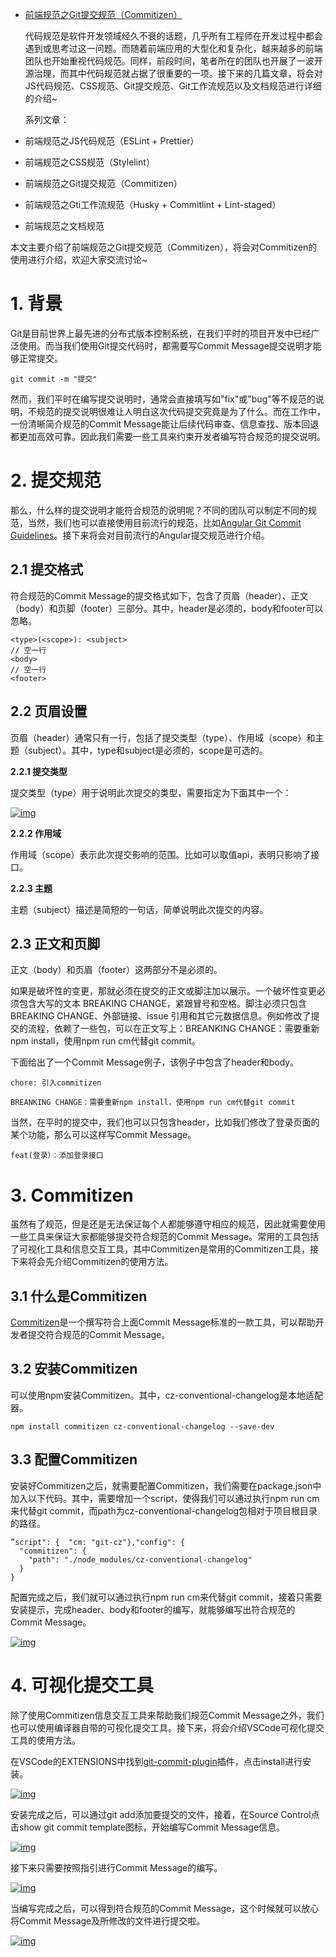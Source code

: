 - [前端规范之Git提交规范（Commitizen）](https://www.cnblogs.com/Yellow-ice/p/15353900.html)

   代码规范是软件开发领域经久不衰的话题，几乎所有工程师在开发过程中都会遇到或思考过这一问题。而随着前端应用的大型化和复杂化，越来越多的前端团队也开始重视代码规范。同样，前段时间，笔者所在的团队也开展了一波开源治理，而其中代码规范就占据了很重要的一项。接下来的几篇文章，将会对JS代码规范、CSS规范、Git提交规范、Git工作流规范以及文档规范进行详细的介绍~

  系列文章：

-   前端规范之JS代码规范（ESLint + Prettier）
-   前端规范之CSS规范（Stylelint）
-   前端规范之Git提交规范（Commitizen）
-   前端规范之Gti工作流规范（Husky + Commitlint + Lint-staged）
-   前端规范之文档规范

  本文主要介绍了前端规范之Git提交规范（Commitizen），将会对Commitizen的使用进行介绍，欢迎大家交流讨论~

# 1. 背景

  Git是目前世界上最先进的分布式版本控制系统，在我们平时的项目开发中已经广泛使用。而当我们使用Git提交代码时，都需要写Commit Message提交说明才能够正常提交。

```
git commit -m "提交"
```

  然而，我们平时在编写提交说明时，通常会直接填写如"fix"或"bug"等不规范的说明，不规范的提交说明很难让人明白这次代码提交究竟是为了什么。而在工作中，一份清晰简介规范的Commit Message能让后续代码审查、信息查找、版本回退都更加高效可靠。因此我们需要一些工具来约束开发者编写符合规范的提交说明。

# 2. 提交规范

  那么，什么样的提交说明才能符合规范的说明呢？不同的团队可以制定不同的规范，当然，我们也可以直接使用目前流行的规范，比如[Angular Git Commit Guidelines](https://zj-git-guide.readthedocs.io/zh_CN/latest/message/Angular提交信息规范/)。接下来将会对目前流行的Angular提交规范进行介绍。

## 2.1 提交格式

  符合规范的Commit Message的提交格式如下，包含了页眉（header）、正文（body）和页脚（footer）三部分。其中，header是必须的，body和footer可以忽略。

```
<type>(<scope>): <subject>
// 空一行
<body>
// 空一行
<footer>
```

## 2.2 页眉设置

  页眉（header）通常只有一行，包括了提交类型（type）、作用域（scope）和主题（subject）。其中，type和subject是必须的，scope是可选的。

  **2.2.1 提交类型**

  提交类型（type）用于说明此次提交的类型，需要指定为下面其中一个：

 [![img](https://img2020.cnblogs.com/blog/831247/202109/831247-20210929173447730-1762258724.png)](https://img2020.cnblogs.com/blog/831247/202109/831247-20210929173447730-1762258724.png)

  **2.2.2 作用域**

  作用域（scope）表示此次提交影响的范围。比如可以取值api，表明只影响了接口。

  **2.2.3 主题**

   主题（subject）描述是简短的一句话，简单说明此次提交的内容。

## 2.3 正文和页脚

  正文（body）和页眉（footer）这两部分不是必须的。

   如果是破坏性的变更，那就必须在提交的正文或脚注加以展示。一个破坏性变更必须包含大写的文本 BREAKING  CHANGE，紧跟冒号和空格。脚注必须只包含 BREAKING CHANGE、外部链接、issue  引用和其它元数据信息。例如修改了提交的流程，依赖了一些包，可以在正文写上：BREANKING CHANGE：需要重新npm  install，使用npm run cm代替git commit。

  下面给出了一个Commit Message例子，该例子中包含了header和body。

```
chore: 引入commitizen

BREANKING CHANGE：需要重新npm install，使用npm run cm代替git commit
```

  当然，在平时的提交中，我们也可以只包含header，比如我们修改了登录页面的某个功能，那么可以这样写Commit Message。

```
feat(登录）：添加登录接口
```

# 3. Commitizen

   虽然有了规范，但是还是无法保证每个人都能够遵守相应的规范，因此就需要使用一些工具来保证大家都能够提交符合规范的Commit  Message。常用的工具包括了可视化工具和信息交互工具，其中Commitizen是常用的Commitizen工具，接下来将会先介绍Commitizen的使用方法。

## 3.1 什么是Commitizen

  [Commitizen](https://github.com/commitizen/cz-cli)是一个撰写符合上面Commit Message标准的一款工具，可以帮助开发者提交符合规范的Commit Message。

## 3.2 安装Commitizen

  可以使用npm安装Commitizen。其中，cz-conventional-changelog是本地适配器。

```
npm install commitizen cz-conventional-changelog --save-dev
```

## 3.3 配置Commitizen

   安装好Commitizen之后，就需要配置Commitizen，我们需要在package.json中加入以下代码。其中，需要增加一个script，使得我们可以通过执行npm run cm来代替git commit，而path为cz-conventional-changelog包相对于项目根目录的路径。

```
”script": {  "cm: "git-cz"},"config": {
  "commitizen": {
    "path": "./node_modules/cz-conventional-changelog"
  }
}
```

  配置完成之后，我们就可以通过执行npm run cm来代替git commit，接着只需要安装提示，完成header、body和footer的编写，就能够编写出符合规范的Commit Message。

 [![img](https://img2020.cnblogs.com/blog/831247/202109/831247-20210929191142082-1136383014.png)](https://img2020.cnblogs.com/blog/831247/202109/831247-20210929191142082-1136383014.png)

 

# 4. 可视化提交工具

  除了使用Commitizen信息交互工具来帮助我们规范Commit Message之外，我们也可以使用编译器自带的可视化提交工具。接下来，将会介绍VSCode可视化提交工具的使用方法。

  在VSCode的EXTENSIONS中找到[git-commit-plugin](https://marketplace.visualstudio.com/items?itemName=redjue.git-commit-plugin)插件，点击install进行安装。

  [![img](https://img2020.cnblogs.com/blog/831247/202109/831247-20210929192049246-1651989740.png)](https://img2020.cnblogs.com/blog/831247/202109/831247-20210929192049246-1651989740.png)

  安装完成之后，可以通过git add添加要提交的文件，接着，在Source Control点击show git commit template图标，开始编写Commit Message信息。

  [![img](https://img2020.cnblogs.com/blog/831247/202109/831247-20210929192640897-947164044.png)](https://img2020.cnblogs.com/blog/831247/202109/831247-20210929192640897-947164044.png)

   接下来只需要按照指引进行Commit Message的编写。

  [![img](https://img2020.cnblogs.com/blog/831247/202109/831247-20210929192830008-1279897014.png)](https://img2020.cnblogs.com/blog/831247/202109/831247-20210929192830008-1279897014.png)

  当编写完成之后，可以得到符合规范的Commit Message，这个时候就可以放心将Commit Message及所修改的文件进行提交啦。

  [![img](https://img2020.cnblogs.com/blog/831247/202109/831247-20210929192921212-716284637.png)](https://img2020.cnblogs.com/blog/831247/202109/831247-20210929192921212-716284637.png)